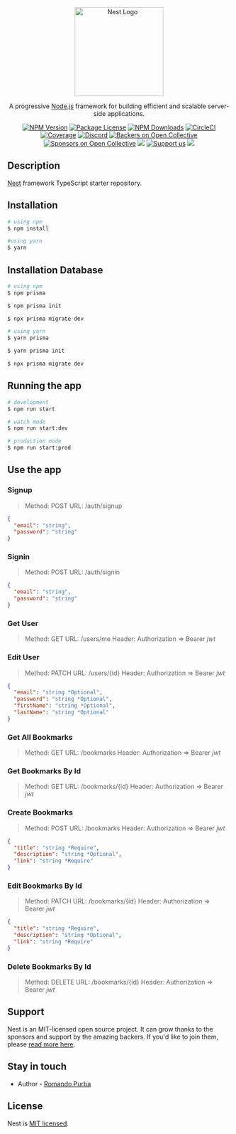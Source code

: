 <p align="center">
  <a href="http://nestjs.com/" target="blank"><img src="https://nestjs.com/img/logo-small.svg" width="200" alt="Nest Logo" /></a>
</p>

[circleci-image]: https://img.shields.io/circleci/build/github/nestjs/nest/master?token=abc123def456
[circleci-url]: https://circleci.com/gh/nestjs/nest

  <p align="center">A progressive <a href="http://nodejs.org" target="_blank">Node.js</a> framework for building efficient and scalable server-side applications.</p>
    <p align="center">
<a href="https://www.npmjs.com/~nestjscore" target="_blank"><img src="https://img.shields.io/npm/v/@nestjs/core.svg" alt="NPM Version" /></a>
<a href="https://www.npmjs.com/~nestjscore" target="_blank"><img src="https://img.shields.io/npm/l/@nestjs/core.svg" alt="Package License" /></a>
<a href="https://www.npmjs.com/~nestjscore" target="_blank"><img src="https://img.shields.io/npm/dm/@nestjs/common.svg" alt="NPM Downloads" /></a>
<a href="https://circleci.com/gh/nestjs/nest" target="_blank"><img src="https://img.shields.io/circleci/build/github/nestjs/nest/master" alt="CircleCI" /></a>
<a href="https://coveralls.io/github/nestjs/nest?branch=master" target="_blank"><img src="https://coveralls.io/repos/github/nestjs/nest/badge.svg?branch=master#9" alt="Coverage" /></a>
<a href="https://discord.gg/G7Qnnhy" target="_blank"><img src="https://img.shields.io/badge/discord-online-brightgreen.svg" alt="Discord"/></a>
<a href="https://opencollective.com/nest#backer" target="_blank"><img src="https://opencollective.com/nest/backers/badge.svg" alt="Backers on Open Collective" /></a>
<a href="https://opencollective.com/nest#sponsor" target="_blank"><img src="https://opencollective.com/nest/sponsors/badge.svg" alt="Sponsors on Open Collective" /></a>
  <a href="https://paypal.me/kamilmysliwiec" target="_blank"><img src="https://img.shields.io/badge/Donate-PayPal-ff3f59.svg"/></a>
    <a href="https://opencollective.com/nest#sponsor"  target="_blank"><img src="https://img.shields.io/badge/Support%20us-Open%20Collective-41B883.svg" alt="Support us"></a>
  <a href="https://twitter.com/nestframework" target="_blank"><img src="https://img.shields.io/twitter/follow/nestframework.svg?style=social&label=Follow"></a>
</p>
  <!--[![Backers on Open Collective](https://opencollective.com/nest/backers/badge.svg)](https://opencollective.com/nest#backer)
  [![Sponsors on Open Collective](https://opencollective.com/nest/sponsors/badge.svg)](https://opencollective.com/nest#sponsor)-->

## Description

[Nest](https://github.com/nestjs/nest) framework TypeScript starter repository.

## Installation

```bash
# using npm
$ npm install

#using yarn
$ yarn
```

## Installation Database
```bash
# using npm
$ npm prisma

$ npm prisma init

$ npx prisma migrate dev

# using yarn
$ yarn prisma

$ yarn prisma init

$ npx prisma migrate dev
```

## Running the app

```bash
# development
$ npm run start

# watch mode
$ npm run start:dev

# production mode
$ npm run start:prod
```

## Use the app

### Signup
> Method: POST
> URL: /auth/signup
```json
{
  "email": "string",
  "password": "string"
}
```
### Signin
> Method: POST
> URL: /auth/signin
```json
{
  "email": "string",
  "password": "string"
}
```

### Get User
> Method: GET
> URL: /users/me
> Header: Authorization => Bearer <i> jwt </i>

### Edit User
> Method: PATCH
> URL: /users/{id}
> Header: Authorization => Bearer <i> jwt </i>
```json
{
  "email": "string *Optional",
  "password": "string *Optional",
  "firstName": "string *Optional",
  "lastName": "string *Optional"
}
```

### Get All Bookmarks
> Method: GET
> URL: /bookmarks
> Header: Authorization => Bearer <i> jwt </i>

### Get Bookmarks By Id
> Method: GET
> URL: /bookmarks/{id}
> Header: Authorization => Bearer <i> jwt </i>

### Create Bookmarks
> Method: POST
> URL: /bookmarks
> Header: Authorization => Bearer <i> jwt </i>
```json
{
  "title": "string *Require",
  "description": "string *Optional",
  "link": "string *Require"
}
```
### Edit Bookmarks By Id
> Method: PATCH
> URL: /bookmarks/{id}
> Header: Authorization => Bearer <i> jwt </i>
```json
{
  "title": "string *Require",
  "description": "string *Optional",
  "link": "string *Require"
}
```
### Delete Bookmarks By Id
> Method: DELETE
> URL: /bookmarks/{id}
> Header: Authorization => Bearer <i> jwt </i>

## Support

Nest is an MIT-licensed open source project. It can grow thanks to the sponsors and support by the amazing backers. If you'd like to join them, please [read more here](https://docs.nestjs.com/support).

## Stay in touch

- Author - [Romando Purba](https://mandopurba.github.io/)

## License

Nest is [MIT licensed](LICENSE).
